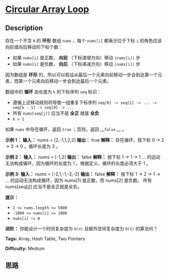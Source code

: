 # [Circular Array Loop][title]

## Description

存在一个不含 `0` 的 **环形** 数组 `nums` ，每个 `nums[i]` 都表示位于下标 `i` 的角色应该向前或向后移动的下标个数：

  * 如果 `nums[i]` 是正数， **向前** （下标递增方向）移动 `|nums[i]|` 步
  * 如果 `nums[i]` 是负数， **向后** （下标递减方向）移动 `|nums[i]|` 步

因为数组是 **环形** 的，所以可以假设从最后一个元素向前移动一步会到达第一个元素，而第一个元素向后移动一步会到达最后一个元素。

数组中的 **循环** 由长度为 `k` 的下标序列 `seq` 标识：

  * 遵循上述移动规则将导致一组重复下标序列 `seq[0] -> seq[1] -> ... -> seq[k - 1] -> seq[0] -> ...`
  * 所有 `nums[seq[j]]` 应当不是 **全正** 就是 **全负**
  * `k > 1`

如果 `nums` 中存在循环，返回 `true` ；否则，返回 __`false` __ 。



**示例 1：**
            **输入：** nums = [2,-1,1,2,2]    **输出：** true    **解释：** 存在循环，按下标 0 -> 2 -> 3 -> 0 。循环长度为 3 。    

**示例 2：**
            **输入：** nums = [-1,2]    **输出：** false    **解释：** 按下标 1 -> 1 -> 1 ... 的运动无法构成循环，因为循环的长度为 1 。根据定义，循环的长度必须大于 1 。    

**示例 3:**
            **输入：** nums = [-2,1,-1,-2,-2]    **输出：** false    **解释：** 按下标 1 -> 2 -> 1 -> ... 的运动无法构成循环，因为 nums[1] 是正数，而 nums[2] 是负数。    所有 nums[seq[j]] 应当不是全正就是全负。



**提示：**

  * `1 <= nums.length <= 5000`
  * `-1000 <= nums[i] <= 1000`
  * `nums[i] != 0`



**进阶：** 你能设计一个时间复杂度为 `O(n)` 且额外空间复杂度为 `O(1)` 的算法吗？


**Tags:** Array, Hash Table, Two Pointers

**Difficulty:** Medium

## 思路

[title]: https://leetcode-cn.com/problems/circular-array-loop
